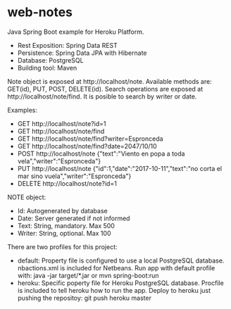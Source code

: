 # web-notes

Java Spring Boot example for Heroku Platform.
 - Rest Exposition: Spring Data REST  
 - Persistence: Spring Data JPA with Hibernate  
 - Database: PostgreSQL
 - Building tool: Maven

Note object is exposed at http://localhost/note. Available methods are: GET(id), PUT, POST, DELETE(id). 
Search operations are exposed at http://localhost/note/find. It is posible to search by writer or date. 

Examples:
- GET http://localhost/note?id=1
- GET http://localhost/note/find
- GET http://localhost/note/find?writer=Espronceda
- GET http://localhost/note/find?date=2047/10/10
- POST http://localhost/note {"text":"Viento en popa a toda vela","writer":"Espronceda"}
- PUT http://localhost/note {"id":1,"date":"2017-10-11","text":"no corta el mar sino vuela","writer":"Espronceda"}
- DELETE http://localhost/note?id=1

NOTE object:
- Id: Autogenerated by database
- Date: Server generated if not informed
- Text: String, mandatory. Max 500
- Writer: String, optional. Max 100

There are two profiles for this project:
 - default: Property file is configured to use a local PostgreSQL database. nbactions.xml is included for Netbeans. Run app with default profile with: java -jar target/*.jar or  mvn spring-boot:run
 - heroku: Specific poperty file for Heroku PostgreSQL database. Procfile is included to tell heroku how to run the app. Deploy to heroku just pushing the repositoy: git push heroku master
